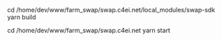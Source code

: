 cd /home/dev/www/farm_swap/swap.c4ei.net/local_modules/swap-sdk
yarn build

cd /home/dev/www/farm_swap/swap.c4ei.net
yarn start
